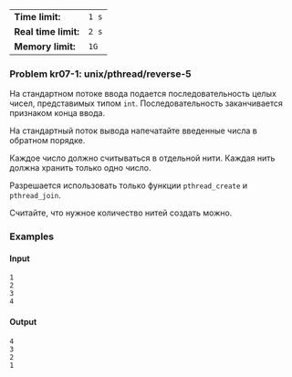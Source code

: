 |                      |       |
|----------------------|-------|
| **Time limit:**      | `1 s` |
| **Real time limit:** | `2 s` |
| **Memory limit:**    | `1G`  |


### Problem kr07-1: unix/pthread/reverse-5

На стандартном потоке ввода подается последовательность целых чисел, представимых типом `int`.
Последовательность заканчивается признаком конца ввода.

На стандартный поток вывода напечатайте введенные числа в обратном порядке.

Каждое число должно считываться в отдельной нити. Каждая нить должна хранить только одно число.

Разрешается использовать только функции `pthread_create` и `pthread_join`.

Считайте, что нужное количество нитей создать можно.

### Examples

#### Input

    
    
    1
    2
    3
    4

#### Output

    
    
    4
    3
    2
    1

